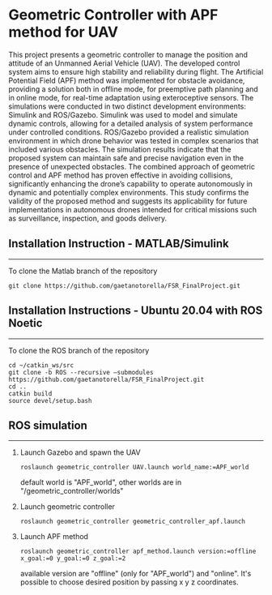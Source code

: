 # Geometric Controller with APF method for UAV

This project presents a geometric controller to manage the position and attitude of an Unmanned Aerial Vehicle (UAV). 
The developed control system aims to ensure high stability and reliability during flight. 
The Artificial Potential Field (APF) method was implemented for obstacle avoidance, providing a solution both in offline mode, 
for preemptive path planning and in online mode, for real-time adaptation using exteroceptive sensors.
The simulations were conducted in two distinct development environments: Simulink and ROS/Gazebo. 
Simulink was used to model and simulate dynamic controls, allowing for a detailed analysis of system performance under controlled conditions. 
ROS/Gazebo provided a realistic simulation environment in which drone behavior was tested in complex scenarios that included various obstacles.
The simulation results indicate that the proposed system can maintain safe and precise navigation even in the presence of unexpected obstacles. 
The combined approach of geometric control and APF method has proven effective in avoiding collisions, significantly enhancing the drone’s 
capability to operate autonomously in dynamic and potentially complex environments. 
This study confirms the validity of the proposed method and suggests its applicability for future implementations in autonomous drones intended 
for critical missions such as surveillance, inspection, and goods delivery.


## Installation Instruction - MATLAB/Simulink
---------------------------------------------------------
To clone the Matlab branch of the repository

```
git clone https://github.com/gaetanotorella/FSR_FinalProject.git
```


## Installation Instructions - Ubuntu 20.04 with ROS Noetic
---------------------------------------------------------
To clone the ROS branch of the repository

```
cd ~/catkin_ws/src
git clone -b ROS --recursive –submodules https://github.com/gaetanotorella/FSR_FinalProject.git
cd ..
catkin build
source devel/setup.bash
```

## ROS simulation
---------------------------------------------------------
1. Launch Gazebo and spawn the UAV
   ```
   roslaunch geometric_controller UAV.launch world_name:=APF_world
   ```
   default world is "APF_world", other worlds are in "/geometric_controller/worlds"

2. Launch geometric controller
   ```
   roslaunch geometric_controller geometric_controller_apf.launch
   ```

3. Launch APF method
   ```
   roslaunch geometric_controller apf_method.launch version:=offline x_goal:=0 y_goal:=0 z_goal:=2
   ```
   available version are "offline" (only for "APF_world") and "online". It's possible to choose desired position by passing x y z coordinates.





